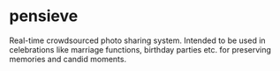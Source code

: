 # pensieve
Real-time crowdsourced photo sharing system. Intended to be used in celebrations like marriage functions, birthday parties etc. for preserving memories and candid moments.
